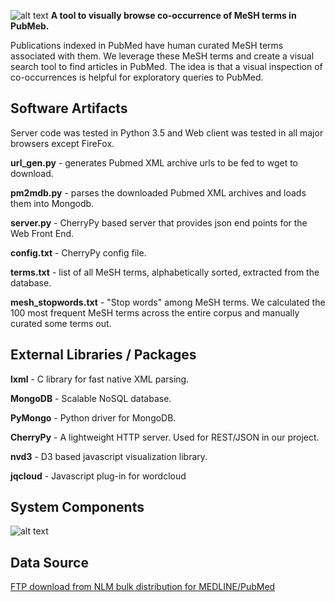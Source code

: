 ![alt text](https://github.com/NCBI-Hackathons/Visualizing_MeSH_Term_Interaction_Over_Time/blob/master/images/logos/meshgram-color)
<b>A tool to visually browse co-occurrence of MeSH terms in PubMeb.</b>

Publications indexed in PubMed have human curated MeSH terms associated with them.
We leverage these MeSH terms and create a visual search tool to find articles in PubMed.
The idea is that a visual inspection of co-occurrences is helpful for exploratory queries to PubMed.

## Software Artifacts

Server code was tested in Python 3.5 and Web client was tested in all major browsers except FireFox.

<b>url_gen.py</b> - generates Pubmed XML archive urls to be fed to wget to download.

<b>pm2mdb.py</b> - parses the downloaded Pubmed XML archives and loads them into Mongodb.

<b>server.py</b> - CherryPy based server that provides json end points for the Web Front End.

<b>config.txt</b> - CherryPy config file.

<b>terms.txt</b> - list of all MeSH terms, alphabetically sorted, extracted from the database.

<b>mesh_stopwords.txt</b> - "Stop words" among MeSH terms. We calculated the 100 most frequent MeSH terms across the entire corpus and manually curated some terms out.

## External Libraries / Packages
<b>lxml</b> - C library for fast native XML parsing.

<b>MongoDB</b> - Scalable NoSQL database.

<b>PyMongo</b> - Python driver for MongoDB.

<b>CherryPy</b> - A lightweight HTTP server. Used for REST/JSON in our project.

<b>nvd3</b> - D3 based javascript visualization library.

<b>jqcloud</b> - Javascript plug-in for wordcloud

## System Components
![alt text](https://github.com/NCBI-Hackathons/Visualizing_MeSH_Term_Interaction_Over_Time/blob/master/readme-images/system-components.jpg "System Components")

## Data Source
[FTP download from NLM bulk distribution for MEDLINE/PubMed](https://www.nlm.nih.gov/databases/download/data_distrib_main.html)

